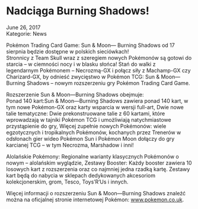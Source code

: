 # Nadciąga Burning Shadows!

June 26, 2017  
Kategorie: News  

Pokémon Trading Card Game: Sun & Moon— Burning Shadows od 17 sierpnia będzie dostępne w polskich sieciówkach!  
Stronnicy z Team Skull wraz z szeregiem nowych Pokémonów są gotowi do starcia – w ciemności nocy i w blasku słońca! Stań do walki z legendarnym Pokémonem – Necrozmą-GX i połącz siły z Machamp-GX czy Charizard-GX, by odnieść zwycięstwo w Pokémon TCG: Sun & Moon— Burning Shadows – nowym rozszerzeniu gry Pokémon Trading Card Game.

Rozszerzenie Sun & Moon—Burning Shadows obejmuje:  
Ponad 140 kart:Sun & Moon—Burning Shadows zawiera ponad 140 kart, w tym nowe Pokémon-GX oraz karty wsparcia w wersji full-art, Dwie nowe talie tematyczne: Dwie prekonstruowane talie z 60 kartami, które wprowadzają w tajniki Pokémon TCG i umożliwiają natychmiastowe przystąpienie do gry, Więcej zupełnie nowych Pokémonów: wiele egzotycznych i tropikalnych Pokémonów, kochanych przez Trenerów w odsłonach gier wideo Pokémon Sun i Pokémon Moon dołączy do gry karcianej TCG – w tym Necrozma, Marshadow i inni!

Alolańskie Pokémony: Regionalne warianty klasycznych Pokémonów o nowym – alolańskim wyglądzie, Zestawy Booster: Każdy booster zawiera 10 losowych kart z rozszerzenia oraz co najmniej jedna rzadką kartę. Zestawy kart będą do nabycia w sklepach dedykowanych akcesoriom kolekcjonerskim, grom, Tesco, Toys’R’Us i innych.

Więcej informacji o rozszerzeniu Sun & Moon—Burning Shadows znaleźć można na oficjalnej stronie internetowej Pokémon: www.pokemon.co.uk.  
